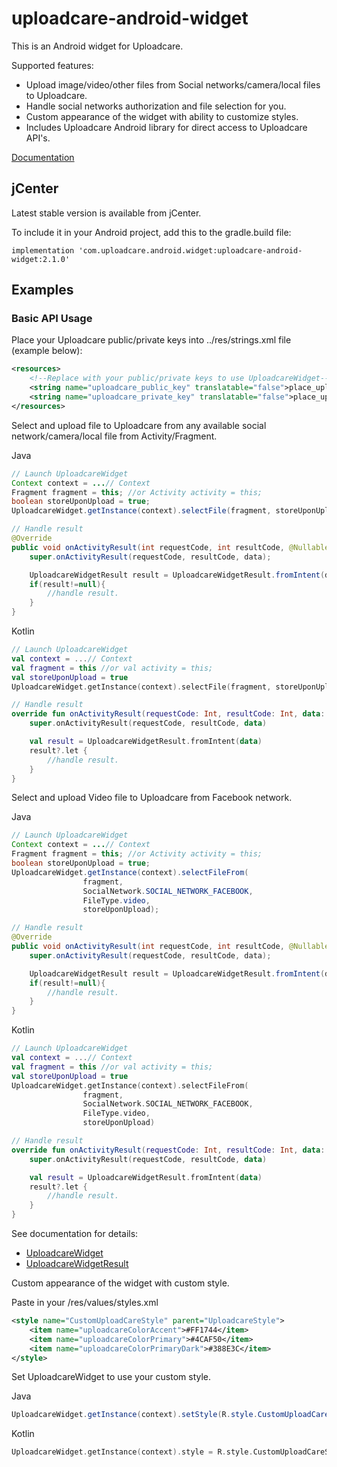 uploadcare-android-widget
===============

This is an Android widget for Uploadcare.

Supported features:

- Upload image/video/other files from Social networks/camera/local files to Uploadcare.
- Handle social networks authorization and file selection for you.
- Custom appearance of the widget with ability to customize styles.
- Includes Uploadcare Android library for direct access to Uploadcare API's.

[Documentation](https://github.com/uploadcare/uploadcare-android/blob/master/widget/index.html)

## jCenter

Latest stable version is available from jCenter.

To include it in your Android project, add this to the gradle.build file:

```
implementation 'com.uploadcare.android.widget:uploadcare-android-widget:2.1.0'

```

## Examples

### Basic API Usage

Place your Uploadcare public/private keys into ../res/strings.xml file (example below):

```xml
<resources>
    <!--Replace with your public/private keys to use UploadcareWidget-->
    <string name="uploadcare_public_key" translatable="false">place_uploadcare_public_key_here</string>
    <string name="uploadcare_private_key" translatable="false">place_uploadcare_private_key_here</string>
</resources>
```

Select and upload file to Uploadcare from any available social network/camera/local file from Activity/Fragment.

Java
```java
// Launch UploadcareWidget
Context context = ...// Context
Fragment fragment = this; //or Activity activity = this;
boolean storeUponUpload = true;
UploadcareWidget.getInstance(context).selectFile(fragment, storeUponUpload)

// Handle result
@Override
public void onActivityResult(int requestCode, int resultCode, @Nullable Intent data) {
    super.onActivityResult(requestCode, resultCode, data);

    UploadcareWidgetResult result = UploadcareWidgetResult.fromIntent(data);
    if(result!=null){
        //handle result.
    }
}
```
Kotlin
```kotlin
// Launch UploadcareWidget
val context = ...// Context
val fragment = this //or val activity = this;
val storeUponUpload = true
UploadcareWidget.getInstance(context).selectFile(fragment, storeUponUpload)

// Handle result
override fun onActivityResult(requestCode: Int, resultCode: Int, data: Intent?) {
    super.onActivityResult(requestCode, resultCode, data)

    val result = UploadcareWidgetResult.fromIntent(data)
    result?.let {
        //handle result.
    }
}
```

Select and upload Video file to Uploadcare from Facebook network.

Java
```java
// Launch UploadcareWidget
Context context = ...// Context
Fragment fragment = this; //or Activity activity = this;
boolean storeUponUpload = true;
UploadcareWidget.getInstance(context).selectFileFrom(
                fragment,
                SocialNetwork.SOCIAL_NETWORK_FACEBOOK,
                FileType.video,
                storeUponUpload);

// Handle result
@Override
public void onActivityResult(int requestCode, int resultCode, @Nullable Intent data) {
    super.onActivityResult(requestCode, resultCode, data);

    UploadcareWidgetResult result = UploadcareWidgetResult.fromIntent(data);
    if(result!=null){
        //handle result.
    }
}
```
Kotlin
```kotlin
// Launch UploadcareWidget
val context = ...// Context
val fragment = this //or val activity = this;
val storeUponUpload = true
UploadcareWidget.getInstance(context).selectFileFrom(
                fragment,
                SocialNetwork.SOCIAL_NETWORK_FACEBOOK,
                FileType.video,
                storeUponUpload)

// Handle result
override fun onActivityResult(requestCode: Int, resultCode: Int, data: Intent?) {
    super.onActivityResult(requestCode, resultCode, data)

    val result = UploadcareWidgetResult.fromIntent(data)
    result?.let {
        //handle result.
    }
}
```

See documentation for details:

* [UploadcareWidget](http://uploadcare.github.io/uploadcare-android/com/uploadcare/android/widget/com.uploadcare.android.widget.controller/-uploadcare-widget/index.html)
* [UploadcareWidgetResult](http://uploadcare.github.io/uploadcare-android/com/uploadcare/android/widget/com.uploadcare.android.widget.controller/-uploadcare-widget-result/index.html)

Custom appearance of the widget with custom style.

Paste in your /res/values/styles.xml
```xml
<style name="CustomUploadCareStyle" parent="UploadcareStyle">
    <item name="uploadcareColorAccent">#FF1744</item>
    <item name="uploadcareColorPrimary">#4CAF50</item>
    <item name="uploadcareColorPrimaryDark">#388E3C</item>
</style>
```

Set UploadcareWidget to use your custom style.

Java
```java
UploadcareWidget.getInstance(context).setStyle(R.style.CustomUploadCareStyle);
```

Kotlin
```kotlin
UploadcareWidget.getInstance(context).style = R.style.CustomUploadCareStyle
```